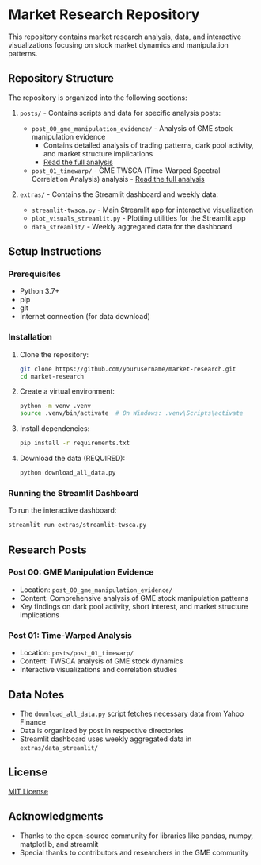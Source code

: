 # Market Research Repository

This repository contains market research analysis, data, and interactive visualizations focusing on stock market dynamics and manipulation patterns.

## Repository Structure

The repository is organized into the following sections:

1. `posts/` - Contains scripts and data for specific analysis posts:
   - `post_00_gme_manipulation_evidence/` - Analysis of GME stock manipulation evidence
      - Contains detailed analysis of trading patterns, dark pool activity, and market structure implications
      - [Read the full analysis](./posts/post_00_gme_manipulation_evidence/GME-Manipulation-and-Key-Evidence.md)
   - `post_01_timewarp/` - GME TWSCA (Time-Warped Spectral Correlation Analysis) analysis - [Read the full analysis](./posts/post_01_timewarp/post_01-GME_Timewarp-Decoding_RoaringKittys_Clues.md)

2. `extras/` - Contains the Streamlit dashboard and weekly data:
   - `streamlit-twsca.py` - Main Streamlit app for interactive visualization
   - `plot_visuals_streamlit.py` - Plotting utilities for the Streamlit app
   - `data_streamlit/` - Weekly aggregated data for the dashboard

## Setup Instructions

### Prerequisites

- Python 3.7+
- pip
- git
- Internet connection (for data download)

### Installation

1. Clone the repository:
   ```bash
   git clone https://github.com/yourusername/market-research.git
   cd market-research
   ```

2. Create a virtual environment:
   ```bash
   python -m venv .venv
   source .venv/bin/activate  # On Windows: .venv\Scripts\activate
   ```

3. Install dependencies:
   ```bash
   pip install -r requirements.txt
   ```

4. Download the data (REQUIRED):
   ```bash
   python download_all_data.py
   ```

### Running the Streamlit Dashboard

To run the interactive dashboard:

```bash
streamlit run extras/streamlit-twsca.py
```

## Research Posts

### Post 00: GME Manipulation Evidence
- Location: `post_00_gme_manipulation_evidence/`
- Content: Comprehensive analysis of GME stock manipulation patterns
- Key findings on dark pool activity, short interest, and market structure implications

### Post 01: Time-Warped Analysis
- Location: `posts/post_01_timewarp/`
- Content: TWSCA analysis of GME stock dynamics
- Interactive visualizations and correlation studies

## Data Notes

- The `download_all_data.py` script fetches necessary data from Yahoo Finance
- Data is organized by post in respective directories
- Streamlit dashboard uses weekly aggregated data in `extras/data_streamlit/`

## License

[MIT License](LICENSE)

## Acknowledgments

- Thanks to the open-source community for libraries like pandas, numpy, matplotlib, and streamlit
- Special thanks to contributors and researchers in the GME community 